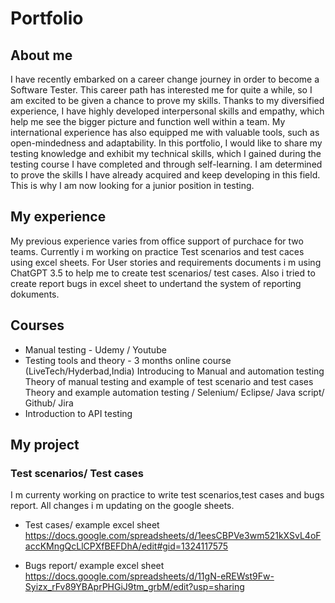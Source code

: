 # Portfolio

## About me 

I have recently embarked on a career change journey in order to become a Software Tester. This career path has interested me for quite a while, so I am excited to be given a chance to prove my skills. Thanks to my diversified experience, I have highly developed interpersonal skills and empathy, which help me see the bigger picture and function well within a team. My international experience has also equipped me with valuable tools, such as open-mindedness and adaptability. In this portfolio, I would like to share my testing knowledge and exhibit my technical skills, which I gained during the testing course I have completed and through self-learning. I am determined to prove the skills I have already acquired and keep developing in this field. This is why I am now looking for a junior position in testing.

## My experience

My previous experience varies from office support of purchace for two teams.
Currently i m working on practice Test scenarios and test caces using excel sheets. 
For User stories and  requirements documents i m using ChatGPT 3.5 to help me to create test scenarios/ test cases. 
Also i tried to create report bugs in excel sheet to undertand the system of reporting dokuments.


## Courses

- Manual testing - Udemy / Youtube
- Testing tools and theory - 3 months online course (LiveTech/Hyderbad,India)
                             Introducing to Manual and automation testing
                             Theory of manual testing and example of test scenario and test cases
                             Theory and example automation testing / Selenium/ Eclipse/ Java script/ Github/ Jira
- Introduction to API testing 



## My project

### Test scenarios/ Test cases 

I m currenty working on practice to write test scenarios,test cases and bugs report.
All changes i m updating on the google sheets. 

- Test cases/ example excel sheet  https://docs.google.com/spreadsheets/d/1eesCBPVe3wm521kXSvL4oFaccKMngQcLlCPXfBEFDhA/edit#gid=1324117575

- Bugs report/ example excel sheet  https://docs.google.com/spreadsheets/d/11gN-eREWst9Fw-Syizx_rFv89YBAprPHGiJ9tm_grbM/edit?usp=sharing




